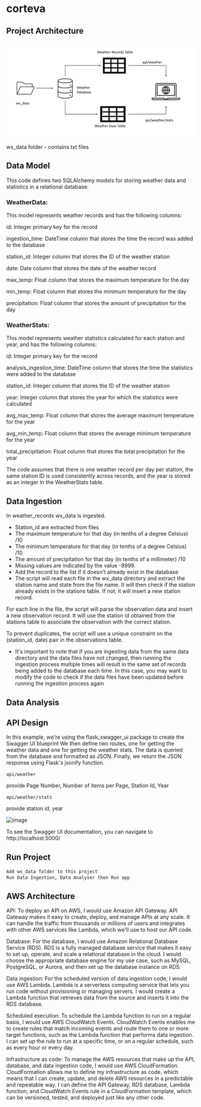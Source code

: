# corteva

## Project Architecture

![](https://github.com/sudheera96/corteva/blob/main/architecture.PNG?raw=true)

wx_data folder - contains txt files

## Data Model
This code defines two SQLAlchemy models for storing weather data and statistics in a relational database:

### WeatherData: 
This model represents weather records and has the following columns:

id: Integer primary key for the record

ingestion_time: DateTime column that stores the time the record was added to the database

station_id: Integer column that stores the ID of the weather station

date: Date column that stores the date of the weather record

max_temp: Float column that stores the maximum temperature for the day

min_temp: Float column that stores the minimum temperature for the day

precipitation: Float column that stores the amount of precipitation for the day


### WeatherStats: 
This model represents weather statistics calculated for each station and year, and has the following columns:

id: Integer primary key for the record

analysis_ingestion_time: DateTime column that stores the time the statistics were added to the database

station_id: Integer column that stores the ID of the weather station

year: Integer column that stores the year for which the statistics were calculated

avg_max_temp: Float column that stores the average maximum temperature for the year

avg_min_temp: Float column that stores the average minimum temperature for the year

total_precipitation: Float column that stores the total precipitation for the year

The code assumes that there is one weather record per day per station, the same station ID is used consistently across records, and the year is stored as an integer in the WeatherStats table.


## Data Ingestion
In weather_records wx_data is ingested. 
- Station_id are extracted from files
- The maximum temperature for that day (in tenths of a degree Celsius) /10
- The minimum temperature for that day (in tenths of a degree Celsius) /10
- The amount of precipitation for that day (in tenths of a millimeter) /10
- Missing values are indicated by the value -9999.
- Add the record to the list if it doesn't already exist in the database
- The script will read each file in the wx_data directory and extract the station name and state from the file name. It will then check if the station already exists in the stations table. If not, it will insert a new station record.

For each line in the file, the script will parse the observation data and insert a new observation record. It will use the station id obtained from the stations table to associate the observation with the correct station.

To prevent duplicates, the script will use a unique constraint on the (station_id, date) pair in the observations table.
- It's important to note that if you are ingesting data from the same data directory and the data files have not changed, then running the ingestion process multiple times will result in the same set of records being added to the database each time. In this case, you may want to modify the code to check if the data files have been updated before running the ingestion process again

## Data Analysis


## API Design
In this example, we're using the flask_swagger_ui package to create the Swagger UI blueprint 
We then define two routes, one for getting the weather data and one for getting the weather stats. The data is queried from the database and formatted as JSON. Finally, we return the JSON response using Flask's jsonify function.
```
api/weather
```
provide Page Number, Number of items per Page, Station Id, Year 


```
api/weather/stats
```
provide station id, year 

![image](https://user-images.githubusercontent.com/22390581/232990714-7d598954-6dcb-4b7f-847b-ce8218ae049d.png)


To see the Swagger UI documentation, you can navigate to http://localhost:5000/

## Run Project

```
Add wx_data folder to this project 
Run Data Ingestion, Data Analyser then Run app
```

## AWS Architecture

API: To deploy an API on AWS, I would use Amazon API Gateway. API Gateway makes it easy to create, deploy, and manage APIs at any scale. It can handle the traffic from thousands or millions of users and integrates with other AWS services like Lambda, which we'll use to host our API code.

Database: For the database, I would use Amazon Relational Database Service (RDS). RDS is a fully managed database service that makes it easy to set up, operate, and scale a relational database in the cloud. I would choose the appropriate database engine for my use case, such as MySQL, PostgreSQL, or Aurora, and then set up the database instance on RDS.

Data ingestion: For the scheduled version of data ingestion code, I would use AWS Lambda. Lambda is a serverless computing service that lets you run code without provisioning or managing servers. I would create a Lambda function that retrieves data from the source and inserts it into the RDS database.

Scheduled execution: To schedule the Lambda function to run on a regular basis, I would use AWS CloudWatch Events. CloudWatch Events enables me to create rules that match incoming events and route them to one or more target functions, such as the Lambda function that performs data ingestion. I can set up the rule to run at a specific time, or on a regular schedule, such as every hour or every day.

Infrastructure as code: To manage the AWS resources that make up the API, database, and data ingestion code, I would use AWS CloudFormation. CloudFormation allows me to define my infrastructure as code, which means that I can create, update, and delete AWS resources in a predictable and repeatable way. I can define the API Gateway, RDS database, Lambda function, and CloudWatch Events rule in a CloudFormation template, which can be versioned, tested, and deployed just like any other code.
